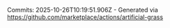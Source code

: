 Commits: 2025-10-26T10:19:51.906Z - Generated via https://github.com/marketplace/actions/artificial-grass
<br>
